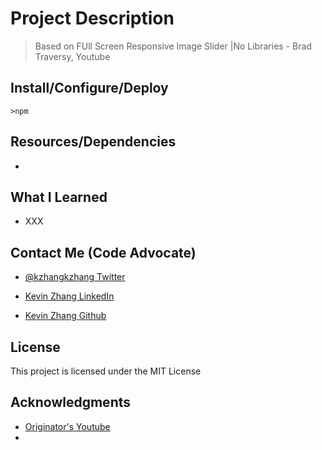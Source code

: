 # Project Description

> Based on FUll Screen Responsive Image Slider |No Libraries - Brad Traversy, Youtube

## Install/Configure/Deploy

`>npm`

## Resources/Dependencies

- []()

## What I Learned

- XXX

## Contact Me (Code Advocate)

- [@kzhangkzhang Twitter](https://twitter.com/kzhangkzhang)

- [Kevin Zhang LinkedIn](https://www.linkedin.com/in/kevin-zhang-apex-ebs-bigdata/)

- [Kevin Zhang Github](https://www.github.com/kzhangkzhang)

## License

This project is licensed under the MIT License

## Acknowledgments

- [Originator's Youtube](https://www.youtube.com/watch?v=wWWNrANNO1k)
- []()
